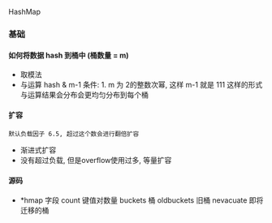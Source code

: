 HashMap

### 基础

#### 如何将数据 hash 到桶中 (桶数量 = m)
 - 取模法
 - 与运算 hash & m-1
    条件:  1. m 为 2的整数次幂, 这样 m-1 就是 111 这样的形式
              与运算结果会分布会更均匀分布到每个桶
           
 
#### 扩容

    默认负载因子 6.5, 超过这个数会进行翻倍扩容
 - 渐进式扩容
 - 没有超过负载, 但是overflow使用过多, 等量扩容
 
    
#### 源码

 - *hmap 字段
    count 键值对数量
    buckets 桶
    oldbuckets  旧桶
    nevacuate 即将迁移的桶
 
      